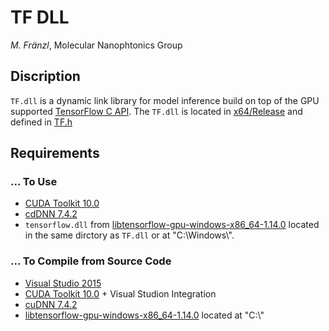 # TF DLL 

*M. Fränzl*, Molecular Nanophtonics Group

## Discription

`TF.dll` is a dynamic link library for model inference build on top of the GPU supported [TensorFlow C API](https://www.tensorflow.org/install/lang_c). The `TF.dll` is located in [x64/Release](x64/Release) and defined in [TF.h](TF.h)

## Requirements 

### ... To Use

- [CUDA Toolkit 10.0](https://developer.nvidia.com/cuda-10.0-download-archive)
- [cdDNN 7.4.2](https://developer.nvidia.com/rdp/cudnn-archive)
- `tensorflow.dll` from [libtensorflow-gpu-windows-x86_64-1.14.0](https://storage.googleapis.com/tensorflow/libtensorflow/libtensorflow-gpu-windows-x86_64-1.14.0.zip) located in the same dirctory as `TF.dll` or at "C:\\Windows\\".

### ... To Compile from Source Code

- [Visual Studio 2015](https://visualstudio.microsoft.com/de/vs/older-downloads/)
- [CUDA Toolkit 10.0](https://developer.nvidia.com/cuda-10.0-download-archive) + Visual Studion Integration
- [cuDNN 7.4.2](https://developer.nvidia.com/rdp/cudnn-archive)
- [libtensorflow-gpu-windows-x86_64-1.14.0](https://storage.googleapis.com/tensorflow/libtensorflow/libtensorflow-gpu-windows-x86_64-1.14.0.zip) located at "C:\\"



